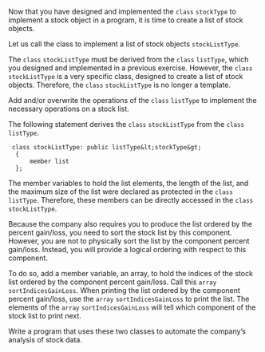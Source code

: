 Now that you have designed and implemented the `class` `stockType` to implement a stock object in a program, it is time to create a list of stock objects.

Let us call the class to implement a list of stock objects `stockListType`.

The `class` `stockListType` must be derived from the `class` `listType`, which you designed and implemented in a previous exercise. However, the `class` `stockListType` is a very specific class, designed to create a list of stock objects. Therefore, the `class` `stockListType` is no longer a template.

Add and/or overwrite the operations of the `class` `listType` to implement the necessary operations on a stock list.

The following statement derives the `class` `stockListType` from the `class` `listType`.

     class stockListType: public listType&lt;stockType&gt;
      {
          member list
      };

The member variables to hold the list elements, the length of the list, and the maximum size of the list were declared as protected in the `class` `listType`. Therefore, these members can be directly accessed in the `class` `stockListType`.

Because the company also requires you to produce the list ordered by the percent gain/loss, you need to sort the stock list by this component. However, you are not to physically sort the list by the component percent gain/loss. Instead, you will provide a logical ordering with respect to this component.

To do so, add a member variable, an array, to hold the indices of the stock list ordered by the component percent gain/loss. Call this `array` `sortIndicesGainLoss`. When printing the list ordered by the component percent gain/loss, use the `array` `sortIndicesGainLoss` to print the list. The elements of the `array` `sortIndicesGainLoss` will tell which component of the stock list to print next.

Write a program that uses these two classes to automate the company’s analysis of stock data.
